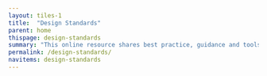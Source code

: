 ```yaml
---
layout: tiles-1
title:  "Design Standards"
parent: home
thispage: design-standards
summary: "This online resource shares best practice, guidance and tools for the creation of web-based services. The patterns included here have been developed  for the mygov.scot website and are free to use by government, public sector and third sector non-commercial organisations in Scotland."
permalink: /design-standards/
navitems: design-standards
---
```



